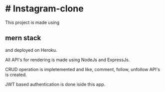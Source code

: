 <h1># Instagram-clone </h1>

This project is made using <h2>mern stack</h2>
and deployed on Heroku.

All API's for rendering is made using NodeJs and ExpressJs.

CRUD operation is impletemented and like, comment, follow, unfollow API's is created.

JWT based authentication is done iside this app.
